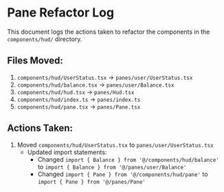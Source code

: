 # Pane Refactor Log

This document logs the actions taken to refactor the components in the `components/hud/` directory.

## Files Moved:

1. `components/hud/UserStatus.tsx` -> `panes/user/UserStatus.tsx`
2. `components/hud/balance.tsx` -> `panes/user/Balance.tsx`
3. `components/hud/hud.tsx` -> `panes/Hud.tsx`
4. `components/hud/index.ts` -> `panes/index.ts`
5. `components/hud/pane.tsx` -> `panes/Pane.tsx`

## Actions Taken:

1. Moved `components/hud/UserStatus.tsx` to `panes/user/UserStatus.tsx`
   - Updated import statements:
     - Changed `import { Balance } from '@/components/hud/balance'` to `import { Balance } from '@/panes/user/Balance'`
     - Changed `import { Pane } from '@/components/hud/pane'` to `import { Pane } from '@/panes/Pane'`